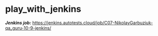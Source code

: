 # play_with_jenkins

**_Jenkins job:_** https://jenkins.autotests.cloud/job/C07-NikolayGarbuziuk-qa_guru-10-9-jenkins/